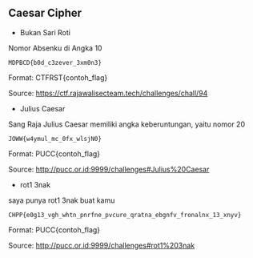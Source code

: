 ## Caesar Cipher

- Bukan Sari Roti

Nomor Absenku di Angka 10

```
MDPBCD{b0d_c3zever_3xm0n3}
```

Format: CTFRST{contoh_flag}

Source: https://ctf.rajawalisecteam.tech/challenges/chall/94

- Julius Caesar

Sang Raja Julius Caesar memiliki angka keberuntungan, yaitu nomor 20

```
JOWW{w4ymul_mc_0fx_wlsjN0}
```

Format: PUCC{contoh_flag}

Source: http://pucc.or.id:9999/challenges#Julius%20Caesar

- rot1 3nak

saya punya rot1 3nak buat kamu

```
CHPP{e0g13_vgh_whtn_pnrfne_pvcure_qratna_ebgnfv_fronalnx_13_xnyv}
```

Format: PUCC{contoh_flag}

Source: http://pucc.or.id:9999/challenges#rot1%203nak
